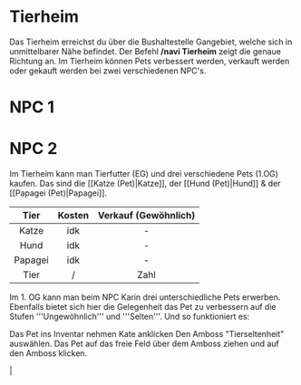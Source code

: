 # Tierheim

Das Tierheim erreichst du über die Bushaltestelle Gangebiet, welche sich in unmittelbarer Nähe befindet. Der Befehl **/navi Tierheim** zeigt die genaue Richtung an.
Im Tierheim können Pets verbessert werden, verkauft werden oder gekauft werden bei zwei verschiedenen NPC's.

# NPC 1

# NPC 2



Im Tierheim kann man Tierfutter (EG) und drei verschiedene Pets (1.OG) kaufen. Das sind die [[Katze (Pet)|Katze]], der [[Hund (Pet)|Hund]] & der [[Papagei (Pet)|Papagei]].

| Tier | Kosten | Verkauf (Gewöhnlich) |
|:-:|:-:|:-:|
| Katze | idk | - |
| Hund | idk | - |
| Papagei | idk | - |
| Tier | / | Zahl |


Im 1. OG kann man beim NPC Karin drei unterschiedliche Pets erwerben. Ebenfalls bietet sich hier die Gelegenheit das Pet zu verbessern auf die Stufen '''Ungewöhnlich''' und '''Selten'''. Und so funktioniert es:

 Das Pet ins Inventar nehmen
 Kate anklicken
 Den Amboss "Tierseltenheit" auswählen.
 Das Pet auf das freie Feld über dem Amboss ziehen und auf den Amboss klicken.

| 
